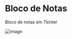 # Bloco de Notas

Bloco de notas em Tkinter

![image](https://user-images.githubusercontent.com/1559845/165866301-4ec76581-cde9-4b32-92f4-f636716c9384.png)
